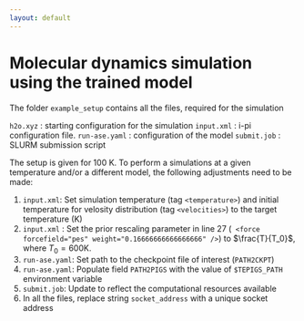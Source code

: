 ```yaml
---
layout: default
---
```


# Molecular dynamics simulation using the trained model

The folder `example_setup` contains all the files, required for the simulation

`h2o.xyz` : starting configuration for the simulation
`input.xml` : i-pi configuration file.
`run-ase.yaml` : configuration of the model
`submit.job` : SLURM submission script

The setup is given for 100 K. To perform a simulations at a given temperature and/or a different model, the following adjustments need to be made: 

1) `input.xml`:  Set simulation temperature (tag `<temperature>`) and  initial temperature for velosity distribution (tag `<velocities>`) to the target temperature (K)
2) `input.xml` : Set the prior rescaling parameter  in line 27 (` <force forcefield="pes" weight="0.16666666666666666" />`) to $\frac{T}{T_0}$, where $T_0=600 \text{K}$.
3) `run-ase.yaml`:  Set path to the checkpoint file of interest (`PATH2CKPT`)
4) `run-ase.yaml`: Populate field `PATH2PIGS` with the value of `$TEPIGS_PATH` environment variable
5) `submit.job`: Update to reflect the computational resources available
6)  In all the files, replace string `socket_address` with a unique socket address 


